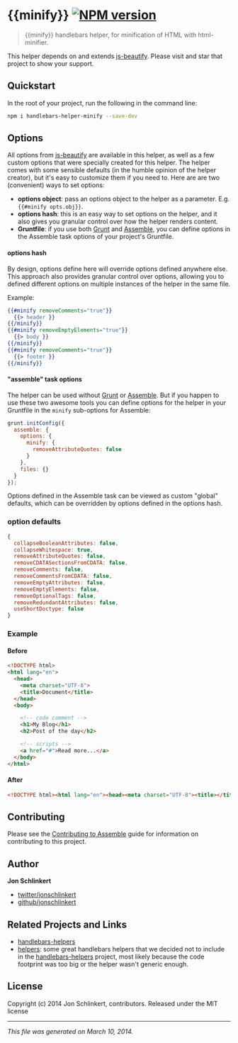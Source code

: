 # {{minify}} [![NPM version](https://badge.fury.io/js/handlebars-helper-minify.png)](http://badge.fury.io/js/handlebars-helper-minify)

> {{minify}} handlebars helper, for minification of HTML with html-minifier.

This helper depends on and extends [js-beautify](https://github.com/einars/js-beautify). Please visit and star that project to show your support.

## Quickstart
In the root of your project, run the following in the command line:

```bash
npm i handlebars-helper-minify --save-dev
```


## Options
All options from [js-beautify](https://github.com/einars/js-beautify) are available in this helper, as well as a few custom options that were specially created for this helper. The helper comes with some sensible defaults (in the humble opinion of the helper creator), but it's easy to customize them if you need to. Here are are two (convenient) ways to set options:

* **options object**: pass an options object to the helper as a parameter. E.g. `{{#minify opts.obj}}`.
* **options hash**: this is an easy way to set options on the helper, and it also gives you granular control over how the helper renders content.
* **Gruntfile**: if you use both [Grunt](http://gruntjs.com/) and [Assemble](http://assemble.io), you can define options in the Assemble task options of your project's Gruntfile.


#### options hash
By design, options define here will override options defined anywhere else. This approach also provides granular control over options, allowing you to defined different options on multiple instances of the helper in the same file.

Example:

```handlebars
{{#minify removeComments="true"}}
  {{> header }}
{{/minify}}
{{#minify removeEmptyElements="true"}}
  {{> body }}
{{/minify}}
{{#minify removeComments="true"}}
  {{> footer }}
{{/minify}}
```


#### "assemble" task options
The helper can be used without [Grunt](http://gruntjs.com/) or [Assemble](http://assemble.io). But if you happen to use these two awesome tools you can define options for the helper in your Gruntfile in the `minify` sub-options for Assemble:

```javascript
grunt.initConfig({
  assemble: {
    options: {
      minify: {
        removeAttributeQuotes: false
      }
    },
    files: {}
  }
});
```

Options defined in the Assemble task can be viewed as custom "global" defaults, which can be overridden by options defined in the options hash.

### option defaults

```js
{
  collapseBooleanAttributes: false,
  collapseWhitespace: true,
  removeAttributeQuotes: false,
  removeCDATASectionsFromCDATA: false,
  removeComments: false,
  removeCommentsFromCDATA: false,
  removeEmptyAttributes: false,
  removeEmptyElements: false,
  removeOptionalTags: false,
  removeRedundantAttributes: false,
  useShortDoctype: false
}
```

### Example

#### Before

```html
<!DOCTYPE html>
<html lang="en">
  <head>
    <meta charset="UTF-8">
    <title>Document</title>
  </head>
  <body>

    <!-- code comment -->
    <h1>My Blog</h1>
    <h2>Post of the day</h2>

    <!-- scripts -->
    <a href="#">Read more...</a>
  </body>
</html>
```

#### After

```html
<!DOCTYPE html><html lang="en"><head><meta charset="UTF-8"><title></title></head><body><!-- code comment --><h1>My Blog</h1><h2>Post of the day</h2><!-- scripts --><a href="#">Read more...</a></body></html>
```

## Contributing
Please see the [Contributing to Assemble](http://assemble.io/contributing) guide for information on contributing to this project.

## Author

**Jon Schlinkert**

+ [twitter/jonschlinkert](http://twitter.com/jonschlinkert)
+ [github/jonschlinkert](http://github.com/jonschlinkert)

## Related Projects and Links

+ [handlebars-helpers](https://github.com/assemble/handlebars-helpers)
+ [helpers](https://github.com/helpers): some great handlebars helpers that we decided not to include in the [handlebars-helpers](https://github.com/assemble/handlebars-helpers) project, most likely because the code footprint was too big or the helper wasn't generic enough.

## License
Copyright (c) 2014 Jon Schlinkert, contributors.
Released under the MIT license

***

_This file was generated on March 10, 2014._
